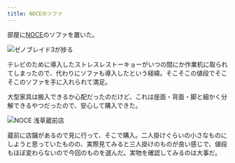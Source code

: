 ```yaml
---
title: NOCEのソファ
---
```

部屋に[NOCE](https://www.noce.co.jp/)のソファを置いた。

![](https://lh3.googleusercontent.com/51OJqNaxKlOgQuYkT6spkG7VyTtQ9oQbO0rEUkXuxjxiccotJIa3gdvNKcOWdBF0ZHZnJarBpX6pRZyuKPDjmClJ8fY0CMCFF3eT15_0lC6jBk7kkHQaSO-5ZcD-FbsGN1kP2tV3IAdir885WIjRCwddCOZvoMVHtuoBllk0SGCQzC9ijL0hrCLFtfoKQA "ゼノブレイド3が捗る")

テレビのために導入したストレスレストーキョーがいつの間にか作業机に取られてしまったので、代わりにソファも導入したという経緯。そこそこの値段でそこそこのソファを手に入れられて満足。

大型家具は搬入できるか心配だったのだけど、これは座面・背面・脚と細かく分解できるやつだったので、安心して購入できた。

![](https://lh6.googleusercontent.com/dOMqFEbSXCbtsDwh746DG6uIyMkVT5k8CqkbMVlvAMyFKnAj-bLBJZyXgvL1CjCjGrxylt9Qxu4_2C5e0AQA5AlHSX0XE3hYXBgV8JYTXVgx_-uDpNYCvTnVsgX0Uyrih6R0Hvk8AwZbe0z1p-f_IT-nJWTlWX2tsNubZ5vUQPmQcSbQlD8lG6W6mm-Dkw "NOCE 浅草蔵前店")

蔵前に店舗があるので見に行って、そこで購入。二人掛けぐらいの小さなものにしようと思っていたものの、実際見てみると三人掛けのものが良い感じで、値段もほぼ変わらないので今回のものを選んだ。実物を確認してみるのは大事だ。
